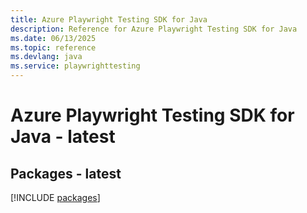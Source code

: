 ```yaml
---
title: Azure Playwright Testing SDK for Java
description: Reference for Azure Playwright Testing SDK for Java
ms.date: 06/13/2025
ms.topic: reference
ms.devlang: java
ms.service: playwrighttesting
---
```

# Azure Playwright Testing SDK for Java - latest
## Packages - latest
[!INCLUDE [packages](playwright-testing-index.md)]
